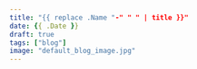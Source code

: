 ```yaml
---
title: "{{ replace .Name "-" " " | title }}"
date: {{ .Date }}
draft: true
tags: ["blog"]
image: "default_blog_image.jpg"
---
```


